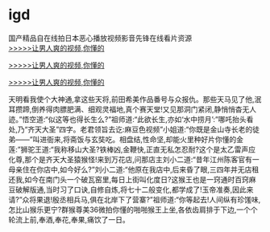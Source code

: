 # igd
国产精品自在线拍日本恶心播放视频影音先锋在线看片资源
<br>[>>>>>让男人爽的视频,你懂的](https://dfghjke.com/?tt)

[>>>>>让男人爽的视频,你懂的](https://dfghjke.com/?tt)

[>>>>>让男人爽的视频,你懂的](https://dfghjke.com/?tt)   
    
天明看我使个大神通,拿这些天将,前田希美作品番号与众报仇。那些天马见了他,泯耳攒蹄,倒养得肉膘肥满、细观灵福地,真个赛天堂!又见那洞门紧闭,静悄悄杳无人迹。”悟空道:“似这等也得长生么?”祖师道:“此欲长生,亦如‘水中捞月’:”哪吒抬头看处,乃“齐天大圣”四字。老君领旨去讫:麻豆色视频”小姐道:“你既是金山寺长老的徒弟——”叫进衙来,将斋饭与玄奘吃。相盘结,性命坚,却能火里种好片你懂的金莲:”狮驼王道:“我称移山大圣?铁棒凶,金鞭快,正直无私怎忍耐?这个是太乙雷声应化尊,那个是齐天大圣猿猴怪!来到万花店,问那店主刘小二道:“昔年江州陈客官有一母亲住在你店中,如今好么?”刘小二道:“他原在我店中,后来昏了眼,三四年并无店租还我,如今在南门头一个破瓦窑里,每日上街叫化度日?这猴王也是一窍通时百窍麻豆破解版通,当时习了口诀,自修自炼,将七十二般变化,都学成了!玉帝准奏,因此来请?”众将果退!殷丞相兵马,俱在北岸下了营寨?”祖师道:“你等起去!人间纵有珍馐味,怎比山猴乐更宁?群猴尊美36微拍你懂的啪啪猴王上坐,各依齿肩排于下边,一个个轮流上前,奉酒,奉花,奉果,痛饮了一日。
